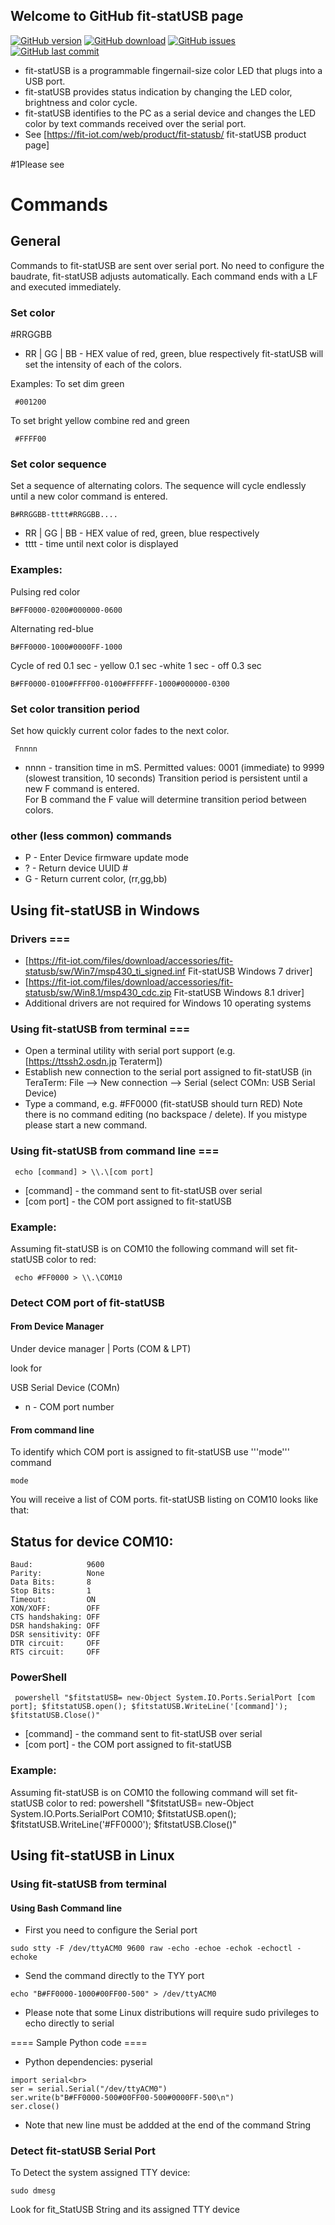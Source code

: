 ## Welcome to GitHub fit-statUSB page

[![GitHub version](https://img.shields.io/github/release-pre/Andrew-tesler/fit-statUSB.svg?style=flat)](https://github.com/Andrew-tesler/fit-statUSB/releases/latest)
[![GitHub download](https://img.shields.io/github/downloads-pre/Andrew-tesler/fit-statUSB/latest/total.svg?style=flat)](https://github.com/Andrew-tesler/fit-statUSB/releases/latest)
[![GitHub issues](https://img.shields.io/github/issues-raw/Andrew-tesler/fit-statUSB.svg?style=flat)](https://github.com/Andrew-tesler/fit-statUSB/issues)
[![GitHub last commit](https://img.shields.io/github/last-commit/Andrew-tesler/fit-statUSB.svg?style=flat)](https://github.com/Andrew-tesler/fit-statUSB/commits/master)

* fit-statUSB is a programmable fingernail-size color LED that plugs into a USB port.
* fit-statUSB provides status indication by changing the LED color, brightness and color cycle.
* fit-statUSB identifies to the PC as a serial device and changes the LED color by text commands received over the serial port.
* See [https://fit-iot.com/web/product/fit-statusb/ fit-statUSB product page]

#1Please see 

# Commands
## General 
Commands to fit-statUSB are sent over serial port. No need to configure the baudrate, fit-statUSB adjusts automatically.
Each command ends with a LF and executed immediately.

### Set color

 #RRGGBB
* RR | GG | BB - HEX value of red, green, blue respectively
fit-statUSB will set the intensity of each of the colors.



Examples:
To set dim green 
```
 #001200
```

To set bright yellow combine red and green
```
 #FFFF00
```

### Set color sequence 
Set a sequence of alternating colors. The sequence will cycle endlessly until a new color command is entered.
```
B#RRGGBB-tttt#RRGGBB....
```

* RR | GG | BB - HEX value of red, green, blue respectively
* tttt - time until next color is displayed

### Examples:

Pulsing red color
```
B#FF0000-0200#000000-0600
```
Alternating red-blue
```
B#FF0000-1000#0000FF-1000
```
Cycle of red 0.1 sec - yellow 0.1 sec -white 1 sec - off 0.3 sec
```
B#FF0000-0100#FFFF00-0100#FFFFFF-1000#000000-0300
```

### Set color transition period 
Set how quickly current color fades to the next color.
```
 Fnnnn
```

* nnnn - transition time in mS. Permitted values: 0001 (immediate) to 9999 (slowest transition, 10 seconds)
Transition period is persistent until a new F command is entered. <br>
For B command the F value will determine transition period between colors.

### other (less common) commands

* P - Enter Device firmware update mode
* ? - Return device UUID #
* G - Return current color, (rr,gg,bb)

## Using fit-statUSB in Windows 
### Drivers ===
* [https://fit-iot.com/files/download/accessories/fit-statusb/sw/Win7/msp430_ti_signed.inf Fit-statUSB Windows 7 driver]
* [https://fit-iot.com/files/download/accessories/fit-statusb/sw/Win8.1/msp430_cdc.zip Fit-statUSB Windows 8.1 driver]
* Additional drivers are not required for Windows 10 operating systems

### Using fit-statUSB from terminal ===
* Open a terminal utility with serial port support (e.g. [https://ttssh2.osdn.jp Teraterm])
* Establish new connection to the serial port assigned to fit-statUSB (in TeraTerm: File --> New connection --> Serial (select COMn: USB Serial Device)
* Type a command, e.g. #FF0000 (fit-statUSB should turn RED)
Note there is no command editing (no backspace / delete). If you mistype please start a new command.
### Using fit-statUSB from command line ===

```
 echo [command] > \\.\[com port]
```

* [command] - the command sent to fit-statUSB over serial
* [com port] - the COM port assigned to fit-statUSB

### Example:
Assuming fit-statUSB is on COM10 the following command will set fit-statUSB color to red:
```
 echo #FF0000 > \\.\COM10
```
### Detect COM port of fit-statUSB 
#### From Device Manager 
Under device manager | Ports (COM & LPT)<br>

look for

USB Serial Device (COMn)

* n - COM port number
#### From command line 
To identify which COM port is assigned to fit-statUSB use '''mode''' command
 ```
 mode
```
You will receive a list of COM ports. fit-statUSB listing on COM10 looks like that:

 Status for device COM10:
 ------------------------
    Baud:            9600
    Parity:          None
    Data Bits:       8
    Stop Bits:       1
    Timeout:         ON
    XON/XOFF:        OFF
    CTS handshaking: OFF
    DSR handshaking: OFF
    DSR sensitivity: OFF
    DTR circuit:     OFF
    RTS circuit:     OFF

### PowerShell 
```
 powershell "$fitstatUSB= new-Object System.IO.Ports.SerialPort [com port]; $fitstatUSB.open(); $fitstatUSB.WriteLine('[command]'); $fitstatUSB.Close()"
```
* [command] - the command sent to fit-statUSB over serial
* [com port] - the COM port assigned to fit-statUSB

### Example:
Assuming fit-statUSB is on COM10 the following command will set fit-statUSB color to red:
 powershell "$fitstatUSB= new-Object System.IO.Ports.SerialPort COM10; $fitstatUSB.open(); $fitstatUSB.WriteLine('#FF0000'); $fitstatUSB.Close()"

## Using fit-statUSB in Linux 
### Using fit-statUSB from terminal 
#### Using Bash Command line 
* First you need to configure the Serial port 
 ```
 sudo stty -F /dev/ttyACM0 9600 raw -echo -echoe -echok -echoctl -echoke
```
* Send the command directly to the TYY port
```
echo "B#FF0000-1000#00FF00-500" > /dev/ttyACM0
```
- Please note that some Linux distributions will require sudo privileges to echo directly to serial

==== Sample Python code ====
* Python dependencies: pyserial
 ```
 import serial<br>
 ser = serial.Serial("/dev/ttyACM0")
 ser.write(b"B#FF0000-500#00FF00-500#0000FF-500\n")
 ser.close()
 ```
- Note that new line must be addded at the end of the command String

### Detect fit-statUSB Serial Port 
To Detect the system assigned TTY device:
 ```
 sudo dmesg 
 ```
Look for fit_StatUSB String and its assigned TTY device

